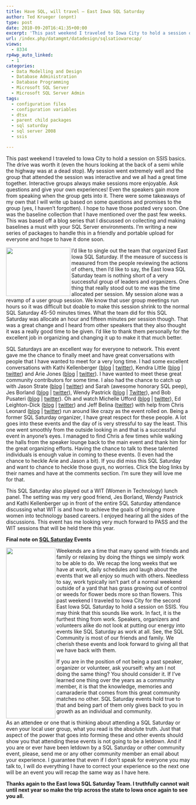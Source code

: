 ```yaml
---
title: Have SQL, will travel – East Iowa SQL Saturday
author: Ted Krueger (onpnt)
type: post
date: 2010-09-20T16:41:35+00:00
excerpt: 'This past weekend I traveled to Iowa City to hold a session on SSIS basics.  The drive was worth it (even the hours looking at the back of a semi while the highway was at a dead stop).  My session went extremely well and the group that attended the session was interactive and we all had a great time together.  Interactive groups always make sessions more enjoyable.  Ask questions and give your own experiences!  Even the speakers gain more from speaking when the group gets into it.  There were some takeaways of my own that I will write up based on some questions and promises to the group (yes, I haven’t forgotten).  I hope to have those posted very soon.  One was the baseline collection that I have mentioned over the past few weeks.  This was based off a blog series that I discussed on collecting and making baselines a must with your SQL Server environments.  I’m writing a new series of packages to handle this in a friendly and portable upload for everyone and hope to have it done soon.'
url: /index.php/datamgmt/datadesign/sqlsatiowarecap/
views:
  - 8334
rp4wp_auto_linked:
  - 1
categories:
  - Data Modelling and Design
  - Database Administration
  - Database Programming
  - Microsoft SQL Server
  - Microsoft SQL Server Admin
tags:
  - configuration files
  - configuration variables
  - dtsx
  - parent child packages
  - sql saturday
  - sql server 2008
  - ssis

---
```

This past weekend I traveled to Iowa City to hold a session on SSIS basics. The drive was worth it (even the hours looking at the back of a semi while the highway was at a dead stop). My session went extremely well and the group that attended the session was interactive and we all had a great time together. Interactive groups always make sessions more enjoyable. Ask questions and give your own experiences! Even the speakers gain more from speaking when the group gets into it. There were some takeaways of my own that I will write up based on some questions and promises to the group (yes, I haven’t forgotten). I hope to have those posted very soon. One was the baseline collection that I have mentioned over the past few weeks. This was based off a blog series that I discussed on collecting and making baselines a must with your SQL Server environments. I&#8217;m writing a new series of packages to handle this in a friendly and portable upload for everyone and hope to have it done soon. 

<div class="image_block">
  <img src="/wp-content/uploads/blogs/DataMgmt/applause.gif" alt="" title="" width="176" height="133" align="left" />
</div>

I&#8217;d like to single out the team that organized East Iowa SQL Saturday. If the measure of success is measured from the people reviewing the actions of others, then I’d like to say, the East Iowa SQL Saturday team is nothing short of a very successful group of leaders and organizers. One thing that really stood out to me was the time allocated per session. My session alone was a revamp of a user group session. We know that user group meetings run hours so it was difficult but doable to make this session shrink to the normal SQL Saturday 45-50 minutes times. What the team did for this SQL Saturday was allocate an hour and fifteen minutes per session though. That was a great change and I heard from other speakers that they also thought it was a really good time to be given. I’d like to thank them personally for the excellent job in organizing and changing it up to make it that much better.

SQL Saturdays are an excellent way for everyone to network. This event gave me the chance to finally meet and have great conversations with people that I have wanted to meet for a very long time. I had some excellent conversations with Kathi Kellenberger ([blog][1] | [twitter][2]), Kendra Little ([blog][3] | [twitter][4]) and Arie Jones ([blog][5] | [twitter][6]). I have wanted to meet these great community contributors for some time. I also had the chance to catch up with Jason Strate ([blog][7] | [twitter][8]) and Sarah (awesome honorary SQL peep), Jes Borland ([blog][9] | [twitter][10]), Wendy Pastrick ([blog][11] | [Twitter][12]), and Bob Pusateri ([blog][13] | [twitter][14]). Oh and watch Michelle Ufford ([blog][15] | [twitter][16]), Ed Leighton-Dick ([blog][17] | [twitter][18]) and Jeff Belina ([twitter][19]) with help from Chris Leonard ([blog][20] | [twitter][21]) run around like crazy as the event rolled on. Being a former SQL Saturday organizer, I have great respect for these people. A lot goes into these events and the day of is very stressful to say the least. This one went smoothly from the outside looking in and that is a successful event in anyone’s eyes. I managed to find Chris a few times while walking the halls from the speaker lounge back to the main event and thank him for the great organizing efforts. Having the chance to talk to these talented individuals is enough value in coming to these events. (I even had the chance to heckle Arie and Jason a bit). If you did miss this SQL Saturday and want to chance to heckle those guys, no worries. Click the blog links by their names and have at the comments section. I’m sure they will love me for that.

This SQL Saturday also played out a WIT (Women in Technology) lunch panel. The setting was my very good friend, Jes Borland, Wendy Pastrick and Kathi Kellenberger up in front of the entire SQL Saturday attendance discussing what WIT is and how to achieve the goals of bringing more women into technology based careers. I enjoyed hearing all the sides of the discussions. This event has me looking very much forward to PASS and the WIT sessions that will be held there this year.

**Final note on [SQL Saturday][22] Events** 

<div class="image_block">
  <img src="/wp-content/uploads/blogs/DataMgmt/blogtweetspeak.png" alt="" title="" width="135" height="467" align="left" />
</div>

Weekends are a time that many spend with friends and family or relaxing by doing the things we simply work to be able to do. We recap the long weeks that we have at work, daily schedules and laugh about the events that we all enjoy so much with others. Needless to say, work typically isn’t part of a normal weekend outside of a yard that has grass growing out of control or weeds for flower beds more so than flowers. This past weekend I traveled to Iowa City for the second East Iowa SQL Saturday to hold a session on SSIS. You may think that this sounds like work. In fact, it is the furthest thing from work. Speakers, organizers and volunteers alike do not look at putting our energy into events like SQL Saturday as work at all. See, the SQL Community is most of our friends and family. We cherish these events and look forward to giving all that we have back with them.

If you are in the position of not being a past speaker, organizer or volunteer, ask yourself: why am I not doing the same thing? You should consider it. If I’ve learned one thing over the years as a community member, it is that the knowledge, memories and camaraderie that comes from this great community matches no other. SQL Saturday events hold true to that and being part of them only gives back to you in growth as an individual and community.

As an attendee or one that is thinking about attending a SQL Saturday or even your local user group, what you read is the absolute truth. Just that aspect of the power that goes into forming these and other events should show you that attending these events is not going to be a letdown. And if you are or ever have been letdown by a SQL Saturday or other community event, please, send me or any other community member an email about your experience. I guarantee that even if I don’t speak for everyone you may talk to, I will do everything I have to correct your experience so the next one will be an event you will recap the same way as I have here.

**Thanks again to the East Iowa SQL Saturday Team. I truthfully cannot wait until next year so make the trip across the state to Iowa once again to see you all.**

 [1]: http://www.sqlservercentral.com/blogs/kathi_kellenberger/default.aspx
 [2]: http://twitter.com/auntkathi
 [3]: http://littlekendra.com/
 [4]: http://twitter.com/Kendra_Little
 [5]: http://www.programmersedge.com/
 [6]: http://twitter.com/programmersedge
 [7]: http://www.jasonstrate.com/
 [8]: http://twitter.com/StrateSQL
 [9]: http://jesborland.wordpress.com/
 [10]: http://twitter.com/grrl_geek
 [11]: http://wendyverse.blogspot.com/
 [12]: http://twitter.com/wendy_dance
 [13]: http://www.bobpusateri.com/
 [14]: http://twitter.com/SQLBob
 [15]: http://www.sqlfool.com/
 [16]: http://twitter.com/sqlfool
 [17]: http://sqlfool.com
 [18]: http://twitter.com/eleightondick
 [19]: http://twitter.com/jbelina
 [20]: http://www.databaseguy.com/
 [21]: http://twitter.com/databaseguy
 [22]: http://www.sqlsaturday.com/